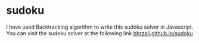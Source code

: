 # sudoku

I have used Backtracking algorithm to write this sudoku solver in Javascript.
You can visit the sudoku solver at the following link 
<a href="bhrzali.github.io/sudoku">bhrzali.github.io/sudoku</a>
